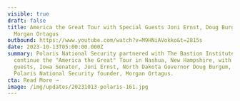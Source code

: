 ```yaml
---
visible: true
draft: false
title: America the Great Tour with Special Guests Joni Ernst, Doug Burgum, and
  Morgan Ortagus
outbound: https://www.youtube.com/watch?v=M9HNiAVokko&t=2815s
date: 2023-10-13T05:00:00.000Z
summary: Polaris National Security partnered with The Bastion Institute to
  continue the "America the Great" Tour in Nashua, New Hampshire, with special
  guests, Iowa Senator, Joni Ernst, North Dakota Governor Doug Burgum, and
  Polaris National Security founder, Morgan Ortagus.
cta: Read More →
image: /img/updates/20231013-polaris-161.jpg
---
```

